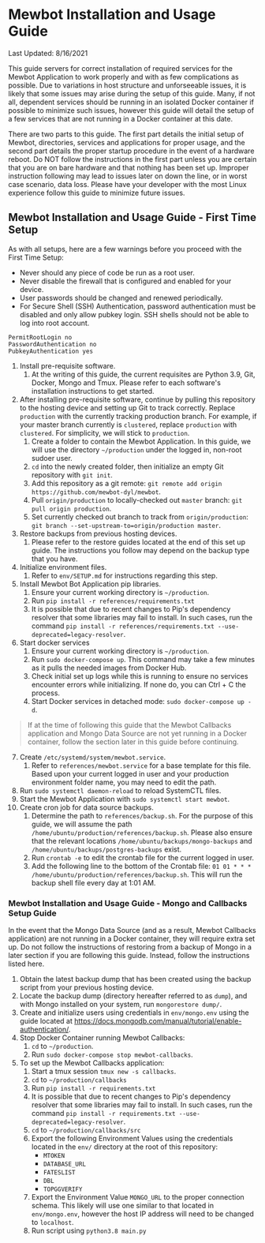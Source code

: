 # Mewbot Installation and Usage Guide

Last Updated: 8/16/2021

This guide servers for correct installation of required services for the Mewbot Application to work properly and with as few complications as possible.  Due to variations in host structure and unforseeable issues, it is likely that some issues may arise during the setup of this guide.  Many, if not all, dependent services should be running in an isolated Docker container if possible to minimize such issues, however this guide will detail the setup of a few services that are not running in a Docker container at this date.

There are two parts to this guide.  The first part details the initial setup of Mewbot, directories, services and applications for proper usage, and the second part details the proper startup procedure in the event of a hardware reboot.  Do NOT follow the instructions in the first part unless you are certain that you are on bare hardware and that nothing has been set up.  Improper instruction following may lead to issues later on down the line, or in worst case scenario, data loss.  Please have your developer with the most Linux experience follow this guide to minimize future issues.

## Mewbot Installation and Usage Guide - First Time Setup

As with all setups, here are a few warnings before you proceed with the First Time Setup:

- Never should any piece of code be run as a root user.
- Never disable the firewall that is configured and enabled for your device.
- User passwords should be changed and renewed periodically.
- For Secure Shell (SSH) Authentication, password authentication must be disabled and only allow pubkey login.  SSH shells should not be able to log into root account.
```
PermitRootLogin no
PasswordAuthentication no
PubkeyAuthentication yes
```

1. Install pre-requisite software.
    1. At the writing of this guide, the current requisites are Python 3.9, Git, Docker, Mongo and Tmux.  Please refer to each software's installation instructions to get started.
2. After installing pre-requisite software, continue by pulling this repository to the hosting device and setting up Git to track correctly.  Replace `production` with the currently tracking production branch.  For example, if your master branch currently is `clustered`, replace `production` with `clustered`.  For simplicity, we will stick to `production`.
    1. Create a folder to contain the Mewbot Application.  In this guide, we will use the directory `~/production` under the logged in, non-root sudoer user.
    2. `cd` into the newly created folder, then initialize an empty Git repository with `git init`.
    3. Add this repository as a git remote: `git remote add origin https://github.com/mewbot-dyl/mewbot`.
    4. Pull `origin/production` to locally-checked out `master` branch: `git pull origin production`.
    5. Set currently checked out branch to track from `origin/production`: `git branch --set-upstream-to=origin/production master`.
3. Restore backups from previous hosting devices.
    1. Please refer to the restore guides located at the end of this set up guide.  The instructions you follow may depend on the backup type that you have.
4. Initialize environment files.
    1. Refer to `env/SETUP.md` for instructions regarding this step.
5. Install Mewbot Bot Application pip libraries.
    1. Ensure your current working directory is `~/production`.
    2. Run `pip install -r references/requirements.txt`
    3. It is possible that due to recent changes to Pip's dependency resolver that some libraries may fail to install.  In such cases, run the command `pip install -r references/requirements.txt --use-deprecated=legacy-resolver`.
6. Start docker services
    1. Ensure your current working directory is `~/production`.
    2. Run `sudo docker-compose up`.  This command may take a few minutes as it pulls the needed images from Docker Hub.
    3. Check initial set up logs while this is running to ensure no services encounter errors while initializing.  If none do, you can Ctrl + C the process.
    4. Start Docker services in detached mode: `sudo docker-compose up -d`.
> If at the time of following this guide that the Mewbot Callbacks application and Mongo Data Source are not yet running in a Docker container, follow the section later in this guide before continuing.
7. Create `/etc/systemd/system/mewbot.service`.
    1. Refer to `references/mewbot.service` for a base template for this file.  Based upon your current logged in user and your production environment folder name, you may need to edit the path.
8. Run `sudo systemctl daemon-reload` to reload SystemCTL files.
9. Start the Mewbot Application with `sudo systemctl start mewbot`.
10. Create cron job for data source backups.
    1. Determine the path to `references/backup.sh`.  For the purpose of this guide, we will assume the path `/home/ubuntu/production/references/backup.sh`.  Please also ensure that the relevant locations `/home/ubuntu/backups/mongo-backups` and `/home/ubuntu/backups/postgres-backups` exist.
    2. Run `crontab -e` to edit the crontab file for the current logged in user.
    3. Add the following line to the bottom of the Crontab file: `01 01 * * * /home/ubuntu/production/references/backup.sh`.  This will run the backup shell file every day at 1:01 AM.

### Mewbot Installation and Usage Guide - Mongo and Callbacks Setup Guide

In the event that the Mongo Data Source (and as a result, Mewbot Callbacks application) are not running in a Docker container, they will require extra set up.  Do not follow the instructions of restoring from a backup of Mongo in a later section if you are following this guide.  Instead, follow the instructions listed here.

1. Obtain the latest backup dump that has been created using the backup script from your previous hosting device.
2. Locate the backup dump (directory hereafter referred to as `dump`), and with Mongo installed on your system, run `mongorestore dump/`.
3. Create and initialize users using credentials in `env/mongo.env` using the guide located at https://docs.mongodb.com/manual/tutorial/enable-authentication/.
4. Stop Docker Container running Mewbot Callbacks:
    1. `cd` to `~/production`.
    2. Run `sudo docker-compose stop mewbot-callbacks`.
5. To set up the Mewbot Callbacks application:
    1. Start a tmux session `tmux new -s callbacks`.
    2. `cd` to `~/production/callbacks`
    3. Run `pip install -r requirements.txt`
    4. It is possible that due to recent changes to Pip's dependency resolver that some libraries may fail to install.  In such cases, run the command `pip install -r requirements.txt --use-deprecated=legacy-resolver`.
    5. `cd` to `~/production/callbacks/src`
    6. Export the following Environment Values using the credentials located in the `env/` directory at the root of this repository:
        - `MTOKEN`
        - `DATABASE_URL`
        - `FATESLIST`
        - `DBL`
        - `TOPGGVERIFY`
    7. Export the Environment Value `MONGO_URL` to the proper connection schema.  This likely will use one similar to that located in `env/mongo.env`, however the host IP address will need to be changed to `localhost`.
    8. Run script using `python3.8 main.py`
